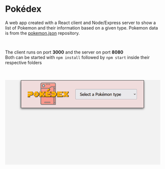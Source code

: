 # Pokédex
A web app created with a React client and Node/Express server to show a list of Pokemon and their information based on a given type. Pokemon data is from the [pokemon.json](https://github.com/fanzeyi/pokemon.json) repository.

<br>

The client runs on port <strong>3000</strong> and the server on port <strong>8080</strong>
<br>
Both can be started with `npm install` followed by `npm start` inside their respective folders

<br><br>
![example](/example.gif)